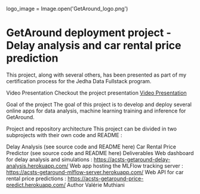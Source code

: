 logo_image = Image.open('GetAround_logo.png')


# GetAround deployment project - Delay analysis and car rental price prediction

This project, along with several others, has been presented as part of my certification process for the Jedha Data Fullstack program.

Video Presentation
Checkout the project presentation [Video Presentation](https://acsts-getaround-delay-analysis.herokuapp.com/)

Goal of the project
The goal of this project is to develop and deploy several online apps for data analysis, machine learning training and inference for GetAround.

Project and repository architecture
This project can be divided in two subprojects with their own code and README :

Delay Analysis (see source code and README here)
Car Rental Price Predictor (see source code and README here)
Deliverables
Web dashboard for delay analysis and simulations : https://acsts-getaround-delay-analysis.herokuapp.com/
Web app hosting the MLFlow tracking server : https://acsts-getaround-mlflow-server.herokuapp.com/
Web API for car rental price predictions : https://acsts-getaround-price-predict.herokuapp.com/
Author
Valérie Muthiani
